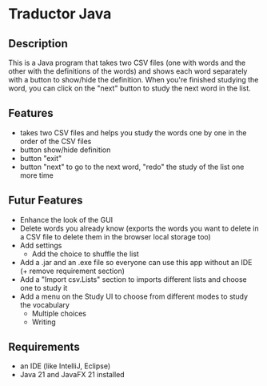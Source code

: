 # Traductor Java

## Description
This is a Java program that takes two CSV files (one with words and the other with the definitions of the words) and shows each word separately with a button to show/hide the definition. When you're finished studying the word, you can click on the "next" button to study the next word in the list.

## Features
- takes two CSV files and helps you study the words one by one in the order of the CSV files
- button show/hide definition
- button "exit"
- button "next" to go to the next word, "redo" the study of the list one more time

## Futur Features
- Enhance the look of the GUI
- Delete words you already know (exports the words you want to delete in a CSV file to delete them in the browser local storage too)
- Add settings
  - Add the choice to shuffle the list
- Add a .jar and an .exe file so everyone can use this app without an IDE (+ remove requirement section)
- Add a "Import csv.Lists" section to imports different lists and choose one to study it
- Add a menu on the Study UI to choose from different modes to study the vocabulary
  - Multiple choices
  - Writing

## Requirements
- an IDE (like IntelliJ, Eclipse)
- Java 21 and JavaFX 21 installed